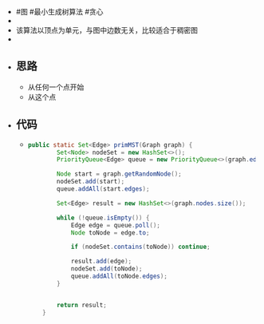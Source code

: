 - #图 #最小生成树算法 #贪心
-
- 该算法以顶点为单元，与图中边数无关，比较适合于稠密图
-
- ## 思路
	- 从任何一个点开始
	- 从这个点
- ## 代码
	- ```java
	  public static Set<Edge> primMST(Graph graph) {
	          Set<Node> nodeSet = new HashSet<>();
	          PriorityQueue<Edge> queue = new PriorityQueue<>(graph.edges.size(), Comparator.comparingInt(e -> e.weight));
	  
	          Node start = graph.getRandomNode();
	          nodeSet.add(start);
	          queue.addAll(start.edges);
	  
	          Set<Edge> result = new HashSet<>(graph.nodes.size());
	  
	          while (!queue.isEmpty()) {
	              Edge edge = queue.poll();
	              Node toNode = edge.to;
	  
	              if (nodeSet.contains(toNode)) continue;
	  
	              result.add(edge);
	              nodeSet.add(toNode);
	              queue.addAll(toNode.edges);
	          }
	  
	  
	          return result;
	      }
	  ```